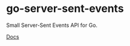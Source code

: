 # go-server-sent-events
Small Server-Sent Events API for Go.

[Docs](https://pkg.go.dev/github.com/dabbertorres/go-server-sent-events)
